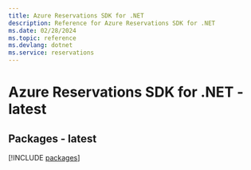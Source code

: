 ```yaml
---
title: Azure Reservations SDK for .NET
description: Reference for Azure Reservations SDK for .NET
ms.date: 02/28/2024
ms.topic: reference
ms.devlang: dotnet
ms.service: reservations
---
```

# Azure Reservations SDK for .NET - latest
## Packages - latest
[!INCLUDE [packages](reservations-index.md)]